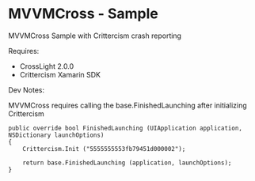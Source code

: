 MVVMCross - Sample
===

MVVMCross Sample with Crittercism crash reporting

Requires:

- CrossLight 2.0.0
- Crittercism Xamarin SDK

Dev Notes:

MVVMCross requires calling the base.FinishedLaunching after initializing  Crittercism 

```
public override bool FinishedLaunching (UIApplication application, NSDictionary launchOptions)
{
	Crittercism.Init ("5555555553fb79451d000002");
	
	return base.FinishedLaunching (application, launchOptions);
}
```



